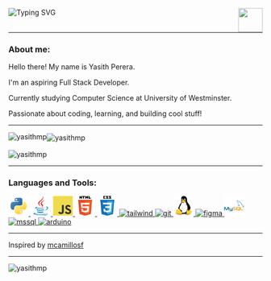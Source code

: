 ![Typing SVG](https://readme-typing-svg.herokuapp.com?font=&color=808080&size=45&center=true&vCenter=true&width=450&height=54&lines=Hi!+I'm+Yasith!)
<a href="https://www.linkedin.com/in/yasithmp/" target="_blank">
  <img align="right" src="https://raw.githubusercontent.com/rahuldkjain/github-profile-readme-generator/master/src/images/icons/Social/linked-in-alt.svg" width="48px" height="48px"></a><br/>
  <br />
  
  <hr />
  
  ### About me:
  
  <p>Hello there! My name is Yasith Perera.</p>
  <p>I'm an aspiring Full Stack Developer.</p>
  <p>Currently studying Computer Science at University of Westminster.</p>
  <p>Passionate about coding, learning, and building cool stuff!</p>

  <hr />
  <!--
  ### Workspace:
  
  <p>
  <img src="https://img.shields.io/badge/AMD-Ryzen_7_7800x3d-ED1C24?style=for-the-badge&logo=amd&logoColor=white" />
  <img src="https://img.shields.io/badge/NVIDIA-RTX4060 Ti 16GB-76B900?style=for-the-badge&logo=nvidia&logoColor=white" />
  <p/>
    
  <hr />
  -->
  <div>
    <p><img align="left" src="https://github-readme-stats.vercel.app/api/top-langs?username=yasithmp&show_icons=true&theme=radical&langs_count=7&locale=en&layout=compact" alt="yasithmp" /></p>
    <p><img align="center" src="https://github-readme-stats.vercel.app/api?username=yasithmp&show_icons=true&theme=radical&locale=en" alt="yasithmp" /></p>
    <p><img align="center" src="https://github-readme-streak-stats.herokuapp.com/?user=yasithmp&theme=radical" alt="yasithmp" /></p>
  </div>
  
  <hr />
  
  ### Languages and Tools:
  <p align="left">
    <!-- Programming Languages -->
    <a href="https://www.python.org" target="_blank" rel="noreferrer">
      <img src="https://raw.githubusercontent.com/devicons/devicon/master/icons/python/python-original.svg" alt="python" width="40" height="40"/>
    </a>
    <a href="https://www.java.com" target="_blank" rel="noreferrer">
      <img src="https://raw.githubusercontent.com/devicons/devicon/master/icons/java/java-original.svg" alt="java" width="40" height="40"/>
    </a>
    <a href="https://developer.mozilla.org/en-US/docs/Web/JavaScript" target="_blank" rel="noreferrer">
      <img src="https://raw.githubusercontent.com/devicons/devicon/master/icons/javascript/javascript-original.svg" alt="javascript" width="40" height="40"/>
    </a>
    <!-- Web Development -->
    <a href="https://www.w3.org/html/" target="_blank" rel="noreferrer">
      <img src="https://raw.githubusercontent.com/devicons/devicon/master/icons/html5/html5-original-wordmark.svg" alt="html5" width="40" height="40"/>
    </a>
    <a href="https://www.w3schools.com/css/" target="_blank" rel="noreferrer">
      <img src="https://raw.githubusercontent.com/devicons/devicon/master/icons/css3/css3-original-wordmark.svg" alt="css3" width="40" height="40"/>
    </a>
    <a href="https://tailwindcss.com/" target="_blank" rel="noreferrer">
      <img src="https://www.vectorlogo.zone/logos/tailwindcss/tailwindcss-icon.svg" alt="tailwind" width="40" height="40"/>
    </a>
    <!-- Tools & Platforms -->
    <a href="https://git-scm.com/" target="_blank" rel="noreferrer">
      <img src="https://www.vectorlogo.zone/logos/git-scm/git-scm-icon.svg" alt="git" width="40" height="40"/>
    </a>
    <a href="https://www.linux.org/" target="_blank" rel="noreferrer">
      <img src="https://raw.githubusercontent.com/devicons/devicon/master/icons/linux/linux-original.svg" alt="linux" width="40" height="40"/>
    </a>
    <a href="https://www.figma.com/" target="_blank" rel="noreferrer">
      <img src="https://www.vectorlogo.zone/logos/figma/figma-icon.svg" alt="figma" width="40" height="40"/>
    </a>
    <!-- Databases -->
    <a href="https://www.mysql.com/" target="_blank" rel="noreferrer">
      <img src="https://raw.githubusercontent.com/devicons/devicon/master/icons/mysql/mysql-original-wordmark.svg" alt="mysql" width="40" height="40"/>
    </a>
    <a href="https://www.microsoft.com/en-us/sql-server" target="_blank" rel="noreferrer">
      <img src="https://www.svgrepo.com/show/303229/microsoft-sql-server-logo.svg" alt="mssql" width="40" height="40"/>
    </a>
    <!-- Electronics -->
    <a href="https://www.arduino.cc/" target="_blank" rel="noreferrer">
      <img src="https://cdn.worldvectorlogo.com/logos/arduino-1.svg" alt="arduino" width="40" height="40"/>
    </a>
  </p>

  <hr />
  
  <p>Inspired by <a href="https://github.com/mcamillosf">mcamillosf</a></p>
  
  <hr />
  
  <p align="left"> <img src="https://komarev.com/ghpvc/?username=yasithmp&label=Profile%20views&color=a80b0b&style=flat" alt="yasithmp" /> </p>
